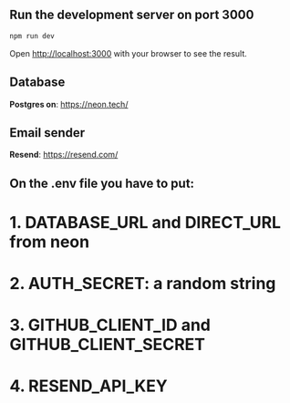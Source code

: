 ## Run the development server on port 3000

```bash
npm run dev
```

Open [http://localhost:3000](http://localhost:3000) with your browser to see the result.

## Database

**Postgres on**: https://neon.tech/

## Email sender

**Resend**: https://resend.com/

## On the .env file you have to put:

# 1. DATABASE_URL and DIRECT_URL from neon

# 2. AUTH_SECRET: a random string

# 3. GITHUB_CLIENT_ID and GITHUB_CLIENT_SECRET

# 4. RESEND_API_KEY
